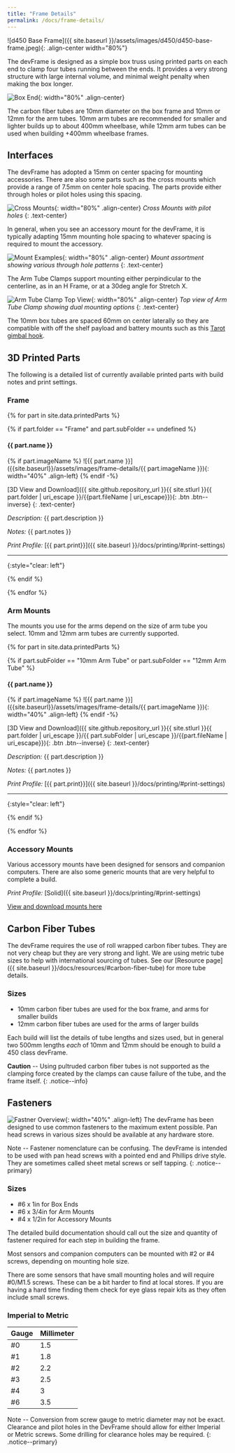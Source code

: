 ```yaml
---
title: "Frame Details"
permalink: /docs/frame-details/
---
```

![d450 Base Frame]({{ site.baseurl }}/assets/images/d450/d450-base-frame.jpeg){: .align-center width="80%"}

The devFrame is designed as a simple box truss using printed parts on each end to clamp four tubes running between the ends.  It provides a very strong structure with large internal volume, and minimal weight penalty when making the box longer. 

![Box End]({{site.baseurl}}/assets/images/devFrame-front-wide.jpeg){: width="80%" .align-center}

The carbon fiber tubes are 10mm diameter on the box frame and 10mm or 12mm for the arm tubes.  10mm arm tubes are recommended for smaller and lighter builds up to about 400mm wheelbase, while 12mm arm tubes can be used when building +400mm wheelbase frames.

## Interfaces
The devFrame has adopted a 15mm on center spacing for mounting accessories.  There are also some parts such as the cross mounts which provide a range of 7.5mm on center hole spacing.  The parts provide either through holes or pilot holes using this spacing.

![Cross Mounts]({{site.baseurl}}/assets/images/frame-details/cross-mount-x2.jpeg){: width="80%" .align-center} *Cross Mounts with pilot holes*
{: .text-center} 

In general, when you see an accessory mount for the devFrame, it is typically adapting 15mm mounting hole spacing to whatever spacing is required to mount the accessory.

![Mount Examples]({{site.baseurl}}/assets/images/frame-details/mount-examples.jpeg){: width="80%" .align-center} *Mount assortment showing various through hole patterns*
{: .text-center}

The Arm Tube Clamps support mounting either perpindicular to the centerline, as in an H Frame, or at a 30deg angle for Stretch X.

![Arm Tube Clamp Top View]({{site.baseurl}}/assets/images/frame-details/arm-tube-clamp-top.jpeg){: width="80%" .align-center} *Top view of Arm Tube Clamp showing dual mounting options*
{: .text-center}

The 10mm box tubes are spaced 60mm on center laterally so they are compatible with off the shelf payload and battery mounts such as this [Tarot gimbal hook](https://www.amazon.com/dp/B00V7P3K9A/). 

## 3D Printed Parts
The following is a detailed list of currently available printed parts with build notes and print settings.

### Frame 
{% for part in site.data.printedParts %}

{% if part.folder == "Frame" and part.subFolder == undefined %}

#### {{ part.name }}

{% if part.imageName %}
![{{ part.name }}]({{site.baseurl}}/assets/images/frame-details/{{ part.imageName }}){: width="40%" .align-left}
{% endif -%}

[3D View and Download]({{ site.github.repository_url }}{{ site.stlurl }}{{ part.folder | uri_escape }}/{{part.fileName | uri_escape}}){: .btn .btn--inverse}
{: .text-center}

*Description:*  {{ part.description }} 

*Notes:*  {{ part.notes }}

*Print Profile:*  [{{ part.print}}]({{ site.baseurl }}/docs/printing/#print-settings)

---
{:style="clear: left"} 

{% endif %}

{% endfor %}

### Arm Mounts
The mounts you use for the arms depend on the size of arm tube you select.  10mm and 12mm arm tubes are currently supported.

{% for part in site.data.printedParts %}

{% if part.subFolder == "10mm Arm Tube" or part.subFolder == "12mm Arm Tube" %}

#### {{ part.name }} 

{% if part.imageName %}
![{{ part.name }}]({{site.baseurl}}/assets/images/frame-details/{{ part.imageName }}){: width="40%" .align-left}
{% endif -%}

[3D View and Download]({{ site.github.repository_url }}{{ site.stlurl }}{{ part.folder | uri_escape }}/{{ part.subFolder | uri_escape }}/{{part.fileName | uri_escape}}){: .btn .btn--inverse}
{: .text-center}

*Description:*  {{ part.description }} 

*Notes:*  {{ part.notes }}

*Print Profile:*  [{{ part.print}}]({{ site.baseurl }}/docs/printing/#print-settings)

---
{:style="clear: left"} 

{% endif %}

{% endfor %}

### Accessory Mounts
Various accessory mounts have been designed for sensors and companion computers.  There are also some generic mounts that are very helpful to complete a build.

*Print Profile:*  [Solid]({{ site.baseurl }}/docs/printing/#print-settings)

[View and download mounts here](https://github.com/goodrobots/devFrame/tree/master/stl/Accessory%20Mounts)


## Carbon Fiber Tubes
The devFrame requires the use of roll wrapped carbon fiber tubes.  They are not very cheap but they are very strong and light.  We are using metric tube sizes to help with international sourcing of tubes.  See our [Resource page]({{ site.baseurl }}/docs/resources/#carbon-fiber-tube) for more tube details.

### Sizes 
- 10mm carbon fiber tubes are used for the box frame, and arms for smaller builds 
- 12mm carbon fiber tubes are used for the arms of larger builds 

Each build will list the details of tube lengths and sizes used, but in general two 500mm lengths *each* of 10mm and 12mm should be enough to build a 450 class devFrame.

**Caution** -- Using pultruded carbon fiber tubes is not supported as the clamping force created by the clamps can cause failure of the tube, and the frame itself.
{: .notice--info}

## Fasteners
![Fastner Overview]({{site.baseurl}}/assets/images/frame-details/fastener-overview.jpeg){: width="40%" .align-left} The devFrame has been designed to use common fasteners to the maximum extent possible.  Pan head screws in various sizes should be available at any hardware store.

Note -- Fastener nomenclature can be confusing.  The devFrame is intended to be used with pan head screws with a pointed end and Phillips drive style.  They are sometimes called sheet metal screws or self tapping.
{: .notice--primary}

### Sizes
- #6 x 1in for Box Ends
- #6 x 3/4in for Arm Mounts
- #4 x 1/2in for Accessory Mounts

The detailed build documentation should call out the size and quantity of fastener required for each step in building the frame.

Most sensors and companion computers can be mounted with #2 or #4 screws, depending on mounting hole size. 

There are some sensors that have small mounting holes and will require #0/M1.5 screws.  These can be a bit harder to find at local stores.  If you are having a hard time finding them check for eye glass repair kits as they often include small screws.

### Imperial to Metric 

Gauge | Millimeter
--- | ---
#0 | 1.5
#1 | 1.8
#2 | 2.2
#3 | 2.5
#4 | 3
#6 | 3.5

Note -- Conversion from screw gauge to metric diameter may not be exact.  Clearance and pilot holes in the DevFrame should allow for either Imperial or Metric screws.  Some drilling for clearance holes may be required.
{: .notice--primary}